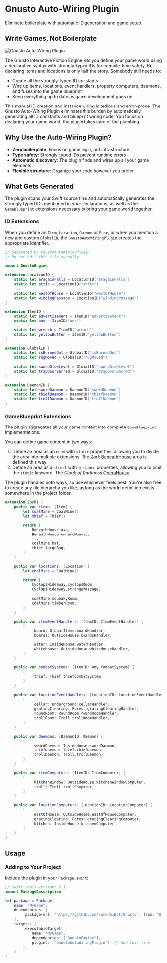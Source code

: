 # Gnusto Auto-Wiring Plugin

Eliminate boilerplate with automatic ID generation and game setup.

## Write Games, Not Boilerplate

![Gnusto Auto-Wiring Plugin](gnusto-auto-wiring.png)

The Gnusto Interactive Fiction Engine lets you define your game world using a declarative syntax with strongly-typed IDs for compile-time safety. But declaring items and locations is only half the story. Somebody still needs to:

- Create all the strongly-typed ID constants
- Wire up items, locations, event handlers, property computers, daemons, and fuses into the game blueprint
- Keep everything up to date as game development goes on

This manual ID creation and instance wiring is tedious and error-prone. The Gnusto Auto-Wiring Plugin eliminates this burden by automatically generating all ID constants and blueprint wiring code. You focus on declaring your game world; the plugin takes care of the plumbing.

## Why Use the Auto-Wiring Plugin?

- **Zero boilerplate**: Focus on game logic, not infrastructure
- **Type safety**: Strongly-typed IDs prevent runtime errors
- **Automatic discovery**: The plugin finds and wires up all your game elements
- **Flexible structure**: Organize your code however you prefer

## What Gets Generated

The plugin scans your Swift source files and automatically generates the strongly typed IDs mentioned in your declarations, as well as the ``GameBlueprint`` extensions necessary to bring your game world together.  

### ID Extensions

When you define an ``Item``, ``Location``, ``Daemon`` or ``Fuse``, or when you mention a new and custom ``GlobalID``, the `GnustoAutoWiringPlugin` creates the appropriate identifier.

```swift
// Generated by GnustoAutoWiringPlugin
// Do not edit this file manually

import GnustoEngine

extension LocationID {
    static let aragainFalls = LocationID("aragainFalls")
    static let attic = LocationID("attic")
    ...
    static let westOfHouse = LocationID("westOfHouse")
    static let windingPassage = LocationID("windingPassage")
}

extension ItemID {
    static let advertisement = ItemID("advertisement")
    static let axe = ItemID("axe")
    ...
    static let wrench = ItemID("wrench")
    static let yellowButton = ItemID("yellowButton")
}

extension GlobalID {
    static let isBurnedOut = GlobalID("isBurnedOut")
    static let rugMoved = GlobalID("rugMoved")
    ...
    static let swordGlowLevel = GlobalID("swordGlowLevel")
    static let trapDoorBarred = GlobalID("trapDoorBarred")
}

extension DaemonID {
    static let swordDaemon = DaemonID("swordDaemon")
    static let thiefDaemon = DaemonID("thiefDaemon")
    static let trollDaemon = DaemonID("trollDaemon")
}
```

### GameBlueprint Extensions

The plugin aggregates all your game content into complete `GameBlueprint` implementations.

You can define game content in two ways:

1. Define an area as an `enum` with `static` properties, allowing you to divide the area into multiple extensions. The _Zork_ [BeneathHouse](https://github.com/samadhiBot/Gnusto/blob/main/Executables/Zork1/World/BeneathHouse.swift) area is defined this way.
2. Define an area as a `struct` with `instance` properties, allowing you to omit the `static` keyword. The _Cloak of Darkness_ [OperaHouse](https://github.com/samadhiBot/Gnusto/blob/main/Executables/CloakOfDarkness/OperaHouse.swift)

The plugin handles both ways, so use whichever feels best. You're also free to create any file hierarchy you like, as long as the world definition exists somewhere in the project folder.

```swift
extension Zork1 {
    public var items: [Item] {
        let coalMine = CoalMine()
        let thief = Thief()

        return [
            BeneathHouse.axe,
            BeneathHouse.ownersManual,
            ...
            coalMine.bat,
            thief.largeBag,
        ]
    }

    public var locations: [Location] {
        let coalMine = CoalMine()

        return [
            CyclopsHideaway.cyclopsRoom,
            CyclopsHideaway.strangePassage,
            ...
            coalMine.squeakyRoom,
            coalMine.timberRoom,
        ]
    }

    public var itemEventHandlers: [ItemID: ItemEventHandler] {
        [
            .board: GlobalItems.boardHandler,
            .boards: OutsideHouse.boardsHandler,
            ...
            .water: InsideHouse.waterHandler,
            .whiteHouse: OutsideHouse.whiteHouseHandler,
        ]
    }

    public var combatSystems: [ItemID: any CombatSystem] {
        [
            .thief: Thief.thiefCombatSystem,
        ]
    }

    public var locationEventHandlers: [LocationID: LocationEventHandler] {
        [
            .cellar: Underground.cellarHandler,
            .gratingClearing: Forest.gratingClearingHandler,
            .roundRoom: RoundRoom.roundRoomHandler,
            .trollRoom: Troll.trollRoomHandler,
        ]
    }

    public var daemons: [DaemonID: Daemon] {
        [
            .swordDaemon: InsideHouse.swordDaemon,
            .thiefDaemon: Thief.thiefDaemon,
            .trollDaemon: Troll.trollDaemon,
        ]
    }

    public var itemComputers: [ItemID: ItemComputer] {
        [
            .kitchenWindow: OutsideHouse.kitchenWindowComputer,
            .troll: Troll.trollComputer,
        ]
    }

    public var locationComputers: [LocationID: LocationComputer] {
        [
            .eastOfHouse: OutsideHouse.eastOfHouseComputer,
            .gratingClearing: Forest.gratingClearingComputer,
            .kitchen: InsideHouse.kitchenComputer,
        ]
    }
}
```

## Usage

### Adding to Your Project

Include the plugin in your `Package.swift`:

```swift
// swift-tools-version: 6.1
import PackageDescription

let package = Package(
    name: "MyGame",
    dependencies: [
        .package(url: "https://github.com/samadhiBot/Gnusto", from: "0.1.0"),
    ],
    targets: [
        .executableTarget(
            name: "MyGame",
            dependencies: ["GnustoEngine"],
            plugins: ["GnustoAutoWiringPlugin"]  // Add this line
        ),
    ]
)
```
